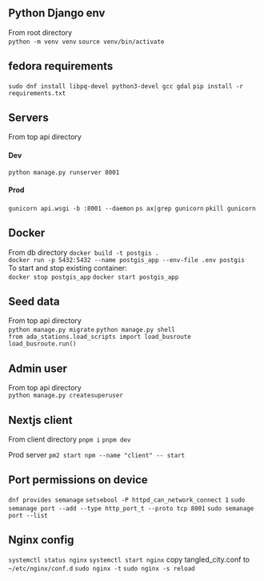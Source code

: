 ## Python Django env
From root directory  
`python -m venv venv`
`source venv/bin/activate`  
## fedora requirements
```sudo dnf install libpq-devel python3-devel gcc gdal```
`pip install -r requirements.txt`

## Servers
From top api directory
#### Dev
```python manage.py runserver 8001```
#### Prod
`gunicorn api.wsgi -b :8001 --daemon`
`ps ax|grep gunicorn`
`pkill gunicorn`

## Docker
From db directory
`docker build -t postgis .`  
`docker run -p 5432:5432 --name postgis_app --env-file .env postgis`  
To start and stop existing container:  
`docker stop postgis_app`
`docker start postgis_app`

## Seed data
From top api directory  
`python manage.py migrate`
`python manage.py shell`  
`from ada_stations.load_scripts import load_busroute`  
`load_busroute.run()`

## Admin user
From top api directory  
`python manage.py createsuperuser`  

## Nextjs client
From client directory
```pnpm i```
```pnpm dev```

Prod server
```pm2 start npm --name "client" -- start```

## Port permissions on device
```dnf provides semanage```
```setsebool -P httpd_can_network_connect 1```
```sudo semanage port --add --type http_port_t --proto tcp 8001```
```sudo semanage port --list```

## Nginx config
```systemctl status nginx```
```systemctl start nginx```
copy tangled_city.conf to `~/etc/nginx/conf.d`
```sudo nginx -t```
```sudo nginx -s reload```
